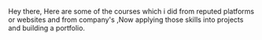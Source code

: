 Hey there, 
Here are some of the courses which i did from reputed platforms or websites and from company's ,Now applying those skills into projects and building a portfolio.
